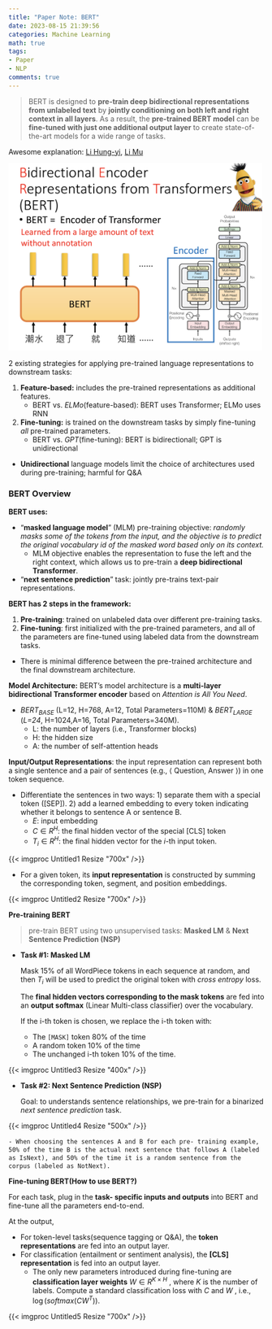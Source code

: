 ```yaml
---
title: "Paper Note: BERT"
date: 2023-08-15 21:39:56
categories: Machine Learning
math: true
tags: 
- Paper
- NLP
comments: true
---
```


> BERT is designed to **pre-train deep bidirectional representations from unlabeled text** by **jointly conditioning on both left and right context in all layers**. As a result, the **pre-trained BERT model** can be **fine-tuned with just one additional output layer** to create state-of-the-art models for a wide range of tasks.


<!--more-->



Awesome explanation: [Li Hung-yi](https://www.youtube.com/watch?v=UYPa347-DdE&ab_channel=Hung-yiLee), [Li Mu](https://www.bilibili.com/video/BV1PL411M7eQ/?spm_id_from=333.1007.top_right_bar_window_history.content.click&vd_source=d413f9c111fd65e9e19a68a23199ac36) 

<img src="./Untitled.png" width="500" />



2 existing strategies for applying pre-trained language representations to downstream tasks:

1. **Feature-based:** includes the pre-trained representations as additional features.
    - BERT vs. *ELMo*(feature-based): BERT uses Transformer; ELMo uses RNN
2. **Fine-tuning:** is trained on the downstream tasks by simply fine-tuning *all* pre-trained parameters.
    - BERT vs. *GPT*(fine-tuning): BERT is bidirectionall; GPT is unidirectional
- **Unidirectional** language models limit the choice of architectures used during pre-training; harmful for Q&A

### BERT Overview

**BERT uses:**

- “**masked language model**” (MLM) pre-training objective: *randomly masks some of the tokens from the input, and the objective is to predict the original vocabulary id of the masked word based only on its context.*
    - MLM objective enables the representation to fuse the left and the right context, which allows us to pre-train a **deep bidirectional Transformer**.
- “**next sentence prediction**” task: jointly pre-trains text-pair representations.

**BERT has 2 steps in the framework:** 

1. **Pre-training**: trained on unlabeled data over different pre-training tasks. 
2. **Fine-tuning**: first initialized with the pre-trained parameters, and all of the parameters are fine-tuned using labeled data from the downstream tasks.
- There is minimal difference between the pre-trained architecture and the final downstream architecture.

**Model Architecture:** BERT’s model architecture is a **multi-layer bidirectional Transformer encoder** based on *Attention is All You Need*.

- $BERT_{BASE}$ (L=12, H=768, A=12, Total Parameters=110M) & $BERT_{LARGE}$ (*L=24*, H=1024,A=16, Total Parameters=340M).
    - L: the number of layers (i.e., Transformer blocks)
    - H: the hidden size
    - A: the number of self-attention heads

**Input/Output Representations**: the input representation can represent both a single sentence and a pair of sentences (e.g., ⟨ Question, Answer ⟩) in one token sequence.

- Differentiate the sentences in two ways: 1) separate them with a special token ([SEP]). 2) add a learned embedding to every token indicating whether it belongs to sentence A or sentence B.
    - $E$: input embedding
    - $C ∈ R^H$: the final hidden vector of the special [CLS] token
    - $T_i ∈R^H$: the final hidden vector for the $i$-th input token.

{{< imgproc Untitled1 Resize "700x" />}}

- For a given token, its **input representation** is constructed by summing the corresponding token, segment, and position embeddings.

{{< imgproc Untitled2 Resize "700x" />}}


**Pre-training BERT**

> pre-train BERT using two unsupervised tasks: **Masked LM** & **Next Sentence Prediction (NSP)**
> 
- **Task #1: Masked LM**
    
    Mask 15% of all WordPiece tokens in each sequence at random, and then $T_i$  will be used to predict the original token with *cross entropy* loss.
    
    The **final hidden vectors corresponding to the mask tokens** are fed into an **output softmax** (Linear Multi-class classifier) over the vocabulary.
    
    
    If the i-th token is chosen, we replace the i-th token with:
    
    - The `[MASK]` token 80% of the time
    - A random token 10% of the time
    - The unchanged i-th token 10% of the time.


{{< imgproc Untitled3 Resize "400x" />}}

- **Task #2: Next Sentence Prediction (NSP)**
    
    Goal: to understands sentence relationships, we pre-train for a binarized *next sentence prediction* task.
    
{{< imgproc Untitled4 Resize "500x" />}}


    - When choosing the sentences A and B for each pre- training example, 50% of the time B is the actual next sentence that follows A (labeled as IsNext), and 50% of the time it is a random sentence from the corpus (labeled as NotNext).

**Fine-tuning BERT(How to use BERT?)**

For each task, plug in the **task- specific inputs and outputs** into BERT and fine-tune all the parameters end-to-end.

At the output, 

- For token-level tasks(sequence tagging or Q&A), the **token representations** are fed into an output layer.
- For classification (entailment or sentiment analysis), the **[CLS] representation** is fed into an output layer.
    - The only new parameters introduced during fine-tuning are **classification layer weights** $W ∈ R^{K ×H}$ , where $K$  is the number of labels. Compute a standard classification loss with $C$ and $W$ , i.e., $\log(softmax(C W^T ))$.

{{< imgproc Untitled5 Resize "700x" />}}

